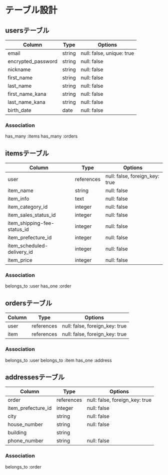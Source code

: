 # テーブル設計

## usersテーブル

| Column             | Type    | Options                   |
| ------------------ | ------- | ------------------------- |
| email              | string  | null: false, unique: true |
| encrypted_password | string  | null: false               |
| nickname           | string  | null: false               |
| first_name         | string  | null: false               |
| last_name          | string  | null: false               |
| first_name_kana    | string  | null: false               |
| last_name_kana     | string  | null: false               |
| birth_date         | date    | null: false               |

### Association
has_many :items
has_many :orders

## itemsテーブル

| Column                      | Type       | Options                       |
| --------------------------- | ---------- | ----------------------------- |
| user                        | references | null: false, foreign_key: true|
| item_name                   | string     | null: false                   |
| item_info                   | text       | null: false                   |
| item_category_id            | integer    | null: false                   |
| item_sales_status_id        | integer    | null: false                   |
| item_shipping-fee-status_id | integer    | null: false                   |
| item_prefecture_id          | integer    | null: false                   |
| item_scheduled-delivery_id  | integer    | null: false                   |
| item_price                  | integer    | null: false                   |

### Association
belongs_to :user
has_one    :order

## ordersテーブル

| Column                   | Type       | Options                       |
| ------------------------ | ---------- | ----------------------------- |
| user                     | references | null: false, foreign_key: true|
| item                     | references | null: false, foreign_key: true|

### Association
belongs_to :user
belongs_to :item
has_one    :address

## addressesテーブル

| Column             | Type       | Options                       |
| ------------------ | ---------- | ----------------------------- |
| order              | references | null: false, foreign_key: true|
| item_prefecture_id | integer    | null: false                   |
| city               | string     | null: false                   |
| house_number       | string     | null: false                   |
| building           | string     |                               |
| phone_number       | string     | null: false                   |

### Association
belongs_to :order


